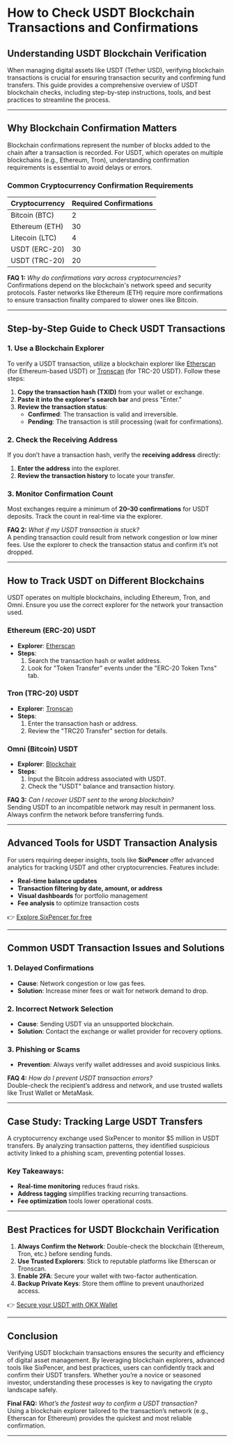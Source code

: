 # How to Check USDT Blockchain Transactions and Confirmations  

## Understanding USDT Blockchain Verification  

When managing digital assets like USDT (Tether USD), verifying blockchain transactions is crucial for ensuring transaction security and confirming fund transfers. This guide provides a comprehensive overview of USDT blockchain checks, including step-by-step instructions, tools, and best practices to streamline the process.  

---

## Why Blockchain Confirmation Matters  

Blockchain confirmations represent the number of blocks added to the chain after a transaction is recorded. For USDT, which operates on multiple blockchains (e.g., Ethereum, Tron), understanding confirmation requirements is essential to avoid delays or errors.  

### Common Cryptocurrency Confirmation Requirements  
| Cryptocurrency | Required Confirmations |  
|----------------|------------------------|  
| Bitcoin (BTC)  | 2                      |  
| Ethereum (ETH) | 30                     |  
| Litecoin (LTC) | 4                      |  
| USDT (ERC-20)  | 30                     |  
| USDT (TRC-20)  | 20                     |  

**FAQ 1:** *Why do confirmations vary across cryptocurrencies?*  
Confirmations depend on the blockchain's network speed and security protocols. Faster networks like Ethereum (ETH) require more confirmations to ensure transaction finality compared to slower ones like Bitcoin.  

---

## Step-by-Step Guide to Check USDT Transactions  

### 1. **Use a Blockchain Explorer**  
To verify a USDT transaction, utilize a blockchain explorer like [Etherscan](https://etherscan.io/) (for Ethereum-based USDT) or [Tronscan](https://tronscan.org/) (for TRC-20 USDT). Follow these steps:  
1. **Copy the transaction hash (TXID)** from your wallet or exchange.  
2. **Paste it into the explorer's search bar** and press "Enter."  
3. **Review the transaction status**:  
   - **Confirmed**: The transaction is valid and irreversible.  
   - **Pending**: The transaction is still processing (wait for confirmations).  

### 2. **Check the Receiving Address**  
If you don’t have a transaction hash, verify the **receiving address** directly:  
1. **Enter the address** into the explorer.  
2. **Review the transaction history** to locate your transfer.  

### 3. **Monitor Confirmation Count**  
Most exchanges require a minimum of **20–30 confirmations** for USDT deposits. Track the count in real-time via the explorer.  

**FAQ 2:** *What if my USDT transaction is stuck?*  
A pending transaction could result from network congestion or low miner fees. Use the explorer to check the transaction status and confirm it’s not dropped.  

---

## How to Track USDT on Different Blockchains  

USDT operates on multiple blockchains, including Ethereum, Tron, and Omni. Ensure you use the correct explorer for the network your transaction used.  

### Ethereum (ERC-20) USDT  
- **Explorer**: [Etherscan](https://etherscan.io/)  
- **Steps**:  
  1. Search the transaction hash or wallet address.  
  2. Look for "Token Transfer" events under the "ERC-20 Token Txns" tab.  

### Tron (TRC-20) USDT  
- **Explorer**: [Tronscan](https://tronscan.org/)  
- **Steps**:  
  1. Enter the transaction hash or address.  
  2. Review the "TRC20 Transfer" section for details.  

### Omni (Bitcoin) USDT  
- **Explorer**: [Blockchair](https://blockchair.com/bitcoin/address/)  
- **Steps**:  
  1. Input the Bitcoin address associated with USDT.  
  2. Check the "USDT" balance and transaction history.  

**FAQ 3:** *Can I recover USDT sent to the wrong blockchain?*  
Sending USDT to an incompatible network may result in permanent loss. Always confirm the network before transferring funds.  

---

## Advanced Tools for USDT Transaction Analysis  

For users requiring deeper insights, tools like **SixPencer** offer advanced analytics for tracking USDT and other cryptocurrencies. Features include:  
- **Real-time balance updates**  
- **Transaction filtering by date, amount, or address**  
- **Visual dashboards** for portfolio management  
- **Fee analysis** to optimize transaction costs  

👉 [Explore SixPencer for free](https://bit.ly/okx-bonus)  

---

## Common USDT Transaction Issues and Solutions  

### 1. **Delayed Confirmations**  
- **Cause**: Network congestion or low gas fees.  
- **Solution**: Increase miner fees or wait for network demand to drop.  

### 2. **Incorrect Network Selection**  
- **Cause**: Sending USDT via an unsupported blockchain.  
- **Solution**: Contact the exchange or wallet provider for recovery options.  

### 3. **Phishing or Scams**  
- **Prevention**: Always verify wallet addresses and avoid suspicious links.  

**FAQ 4:** *How do I prevent USDT transaction errors?*  
Double-check the recipient’s address and network, and use trusted wallets like Trust Wallet or MetaMask.  

---

## Case Study: Tracking Large USDT Transfers  

A cryptocurrency exchange used SixPencer to monitor $5 million in USDT transfers. By analyzing transaction patterns, they identified suspicious activity linked to a phishing scam, preventing potential losses.  

### Key Takeaways:  
- **Real-time monitoring** reduces fraud risks.  
- **Address tagging** simplifies tracking recurring transactions.  
- **Fee optimization** tools lower operational costs.  

---

## Best Practices for USDT Blockchain Verification  

1. **Always Confirm the Network**: Double-check the blockchain (Ethereum, Tron, etc.) before sending funds.  
2. **Use Trusted Explorers**: Stick to reputable platforms like Etherscan or Tronscan.  
3. **Enable 2FA**: Secure your wallet with two-factor authentication.  
4. **Backup Private Keys**: Store them offline to prevent unauthorized access.  

👉 [Secure your USDT with OKX Wallet](https://bit.ly/okx-bonus)  

---

## Conclusion  

Verifying USDT blockchain transactions ensures the security and efficiency of digital asset management. By leveraging blockchain explorers, advanced tools like SixPencer, and best practices, users can confidently track and confirm their USDT transfers. Whether you’re a novice or seasoned investor, understanding these processes is key to navigating the crypto landscape safely.  

**Final FAQ:** *What’s the fastest way to confirm a USDT transaction?*  
Using a blockchain explorer tailored to the transaction’s network (e.g., Etherscan for Ethereum) provides the quickest and most reliable confirmation.  

--- 
